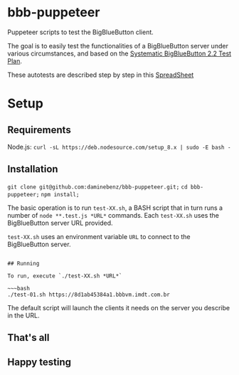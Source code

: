 # bbb-puppeteer

Puppeteer scripts to test the BigBlueButton client.

The goal is to easily test the functionalities of a BigBlueButton server under various circumstances, and based on the [Systematic BigBlueButton 2.2 Test Plan](https://docs.google.com/spreadsheets/d/1RUUKC30n5uMdnBeLgwkN4qvxWAJsKT6UWXMoGJOhleE).

These autotests are described step by step in this [SpreadSheet](https://docs.google.com/spreadsheets/d/1dXeYkATC-6_83gy4XXhdHNZnEtPuNOn07U6w9mYBYrc/edit?usp=sharing) 

# Setup

## Requirements

  Node.js: ```curl -sL https://deb.nodesource.com/setup_8.x | sudo -E bash -```

## Installation

`git clone git@github.com:daminebenz/bbb-puppeteer.git;`
`cd bbb-puppeteer;`
`npm install;`


The basic operation is to run `test-XX.sh`, a BASH script that in turn runs a number of `node **.test.js *URL*` commands.  Each `test-XX.sh` uses the BigBlueButton server URL provided.

`test-XX.sh` uses an environment variable `URL` to connect to the BigBlueButton server.

~~~

## Running

To run, execute `./test-XX.sh *URL*`

~~~bash
./test-01.sh https://8d1ab45384a1.bbbvm.imdt.com.br
~~~

The default script will launch the clients it needs on the server you describe in the URL.

## That's all
## Happy testing
